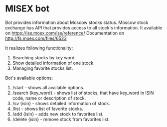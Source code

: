 # MISEX bot
Bot provides information about Moscow stocks status.
Moscow stock exchange has API that provides access to all stock's information. It available on https://iss.moex.com/iss/reference/
Documentation on http://fs.moex.com/files/6523


It realizes following functionality:
1. Searching stocks by key word.
2. Show detailed information of one stock.
3. Managing favorite stocks list.

Bot's available options:
1. /start - shows all available options.
2. /search {key_word} - shows list of stocks, that have key_word in ISIN code, name or description of stock.
3. /sv {isin} - shows detailed information of stock.
4. /list - shows list of favorite stocks.
5. /add {isin} - adds new stock to favorites list.
6. /delete {isin} - remove stock from favorites list.

